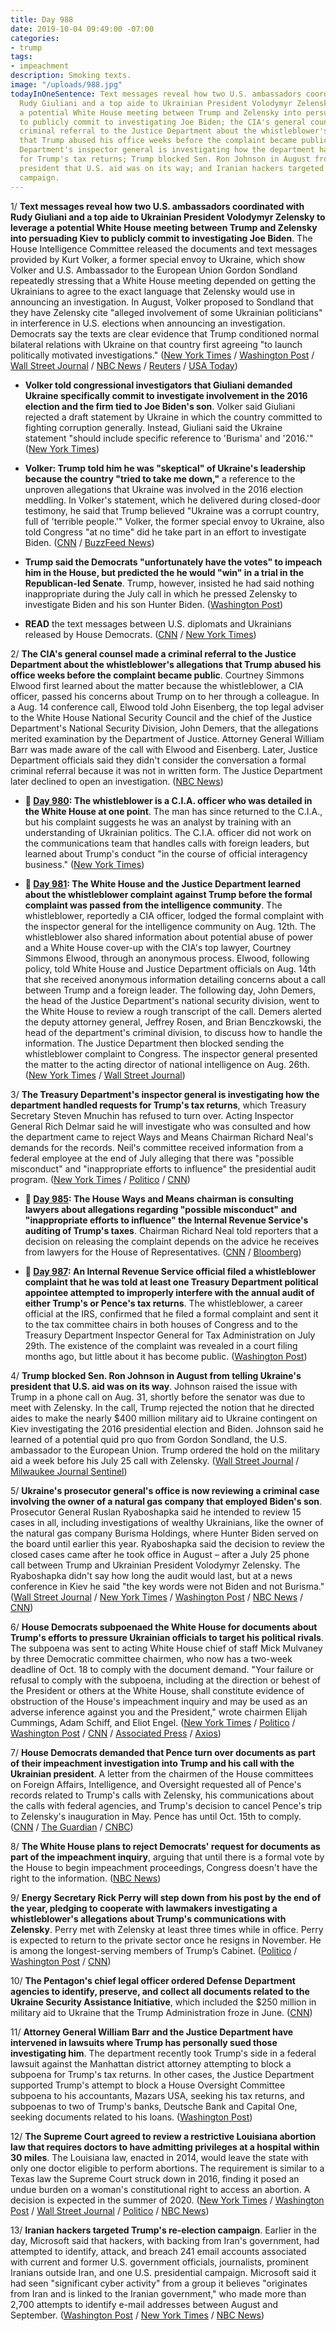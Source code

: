 ```yaml
---
title: Day 988
date: 2019-10-04 09:49:00 -07:00
categories:
- trump
tags:
- impeachment
description: Smoking texts.
image: "/uploads/988.jpg"
todayInOneSentence: Text messages reveal how two U.S. ambassadors coordinated with
  Rudy Giuliani and a top aide to Ukrainian President Volodymyr Zelensky to leverage
  a potential White House meeting between Trump and Zelensky into persuading Kiev
  to publicly commit to investigating Joe Biden; the CIA's general counsel made a
  criminal referral to the Justice Department about the whistleblower's allegations
  that Trump abused his office weeks before the complaint became public; the Treasury
  Department's inspector general is investigating how the department handled requests
  for Trump's tax returns; Trump blocked Sen. Ron Johnson in August from telling Ukraine's
  president that U.S. aid was on its way; and Iranian hackers targeted Trump's re-election
  campaign.
---
```


1/ **Text messages reveal how two U.S. ambassadors coordinated with Rudy Giuliani and a top aide to Ukrainian President Volodymyr Zelensky to leverage a potential White House meeting between Trump and Zelensky into persuading Kiev to publicly commit to investigating Joe Biden**. The House Intelligence Committee released the documents and text messages provided by Kurt Volker, a former special envoy to Ukraine, which show Volker and U.S. Ambassador to the European Union Gordon Sondland repeatedly stressing that a White House meeting depended on getting the Ukrainians to agree to the exact language that Zelensky would use in announcing an investigation. In August, Volker proposed to Sondland that they have Zelensky cite "alleged involvement of some Ukrainian politicians" in interference in U.S. elections when announcing an investigation. Democrats say the texts are clear evidence that Trump conditioned normal bilateral relations with Ukraine on that country first agreeing "to launch politically motivated investigations." ([New York Times](https://www.nytimes.com/2019/10/04/us/politics/quid-pro-quo-trump.html) / [Washington Post](https://www.washingtonpost.com/world/national-security/this-is-when-the-inquiry-gets-real-former-us-special-envoy-to-ukraine-testifies-in-impeachment-probe-today/2019/10/03/51365c1b-5a01-4e44-872a-299b67949a5e_story.html) / [Wall Street Journal](https://www.wsj.com/articles/trump-administration-used-potential-meeting-to-pressure-ukraine-on-biden-texts-indicate-11570205661) / [NBC News](https://www.nbcnews.com/politics/trump-impeachment-inquiry/u-s-ambassadors-pushed-ukraine-investigate-condition-white-house-visit-n1062306) / [Reuters](https://www.reuters.com/article/us-usa-trump-whistleblower-committees-idUSKBN1WJ0CS) / [USA Today](https://www.usatoday.com/story/news/politics/2019/10/03/impeachment-democrats-grill-kurt-volker-trumps-ex-envoy-ukraine/3851356002/))

* **Volker told congressional investigators that Giuliani demanded Ukraine specifically commit to investigate involvement in the 2016 election and the firm tied to Joe Biden's son**. Volker said Giuliani rejected a draft statement by Ukraine in which the country committed to fighting corruption generally. Instead, Giuliani said the Ukraine statement "should include specific reference to 'Burisma' and '2016.'" ([New York Times](https://www.nytimes.com/2019/10/04/us/politics/volker-giuliani-ukraine.html))

* **Volker: Trump told him he was "skeptical" of Ukraine's leadership because the country "tried to take me down,"** a reference to the unproven allegations that Ukraine was involved in the 2016 election meddling. In Volker's statement, which he delivered during closed-door testimony, he said that Trump believed "Ukraine was a corrupt country, full of 'terrible people.'" Volker, the former special envoy to Ukraine, also told Congress "at no time" did he take part in an effort to investigate Biden. ([CNN](https://www.cnn.com/2019/10/04/politics/volker-ukraine-statement-trump/index.html) / [BuzzFeed News](https://www.buzzfeednews.com/article/christopherm51/kurt-volker-testimony-congress-ukraine-trump))

* **Trump said the Democrats "unfortunately have the votes" to impeach him in the House, but predicted the he would "win" in a trial in the Republican-led Senate**. Trump, however, insisted he had said nothing inappropriate during the July call in which he pressed Zelensky to investigate Biden and his son Hunter Biden. ([Washington Post](https://www.washingtonpost.com/politics/trump-impeachment-inquiry-live-updates/2019/10/04/9ff6d4a0-e627-11e9-a331-2df12d56a80b_story.html))

* **READ** the text messages between U.S. diplomats and Ukrainians released by House Democrats. ([CNN](https://www.cnn.com/2019/10/03/politics/chairs-on-volker/index.html) / [New York Times](https://www.nytimes.com/interactive/2019/10/04/us/politics/ukraine-text-messages-volker.html))

2/ **The CIA's general counsel made a criminal referral to the Justice Department about the whistleblower's allegations that Trump abused his office weeks before the complaint became public**. Courtney Simmons Elwood first learned about the matter because the whistleblower, a CIA officer, passed his concerns about Trump on to her through a colleague. In a Aug. 14 conference call, Elwood told John Eisenberg, the top legal adviser to the White House National Security Council and the chief of the Justice Department's National Security Division, John Demers, that the allegations merited examination by the Department of Justice. Attorney General William Barr was made aware of the call with Elwood and Eisenberg. Later, Justice Department officials said they didn't consider the conversation a formal criminal referral because it was not in written form. The Justice Department later declined to open an investigation. ([NBC News](https://www.nbcnews.com/politics/trump-impeachment-inquiry/cia-s-top-lawyer-made-criminal-referral-whistleblower-s-complaint-n1062481))

* **📌 [Day 980](https://whatthefuckjusthappenedtoday.com/2019/09/26/day-980/#4-the-whistleblower-is-a-c-i-a-offic): The whistleblower is a C.I.A. officer who was detailed in the White House at one point**. The man has since returned to the C.I.A., but his complaint suggests he was an analyst by training with an understanding of Ukrainian politics. The C.I.A. officer did not work on the communications team that handles calls with foreign leaders, but learned about Trump's conduct "in the course of official interagency business." ([New York Times](https://www.nytimes.com/2019/09/26/us/politics/who-is-whistleblower.html))

* **📌 [Day 981](https://whatthefuckjusthappenedtoday.com/2019/09/27/day-981/#1-the-white-house-and-the-justice-de): The White House and the Justice Department learned about the whistleblower complaint against Trump before the formal complaint was passed from the intelligence community**. The whistleblower, reportedly a CIA officer, lodged the formal complaint with the inspector general for the intelligence community on Aug. 12th. The whistleblower also shared information about potential abuse of power and a White House cover-up with the CIA's top lawyer, Courtney Simmons Elwood, through an anonymous process. Elwood, following policy, told White House and Justice Department officials on Aug. 14th that she received anonymous information detailing concerns about a call between Trump and a foreign leader. The following day, John Demers, the head of the Justice Department's national security division, went to the White House to review a rough transcript of the call. Demers alerted the deputy attorney general, Jeffrey Rosen, and Brian Benczkowski, the head of the department's criminal division, to discuss how to handle the information. The Justice Department then blocked sending the whistleblower complaint to Congress. The inspector general presented the matter to the acting director of national intelligence on Aug. 26th. ([New York Times](https://www.nytimes.com/2019/09/26/us/politics/who-is-whistleblower.html) / [Wall Street Journal](https://www.wsj.com/articles/justice-department-got-early-word-of-concerns-about-trumps-ukraine-call-11569606526))

3/ **The Treasury Department's inspector general is investigating how the department handled requests for Trump's tax returns**, which Treasury Secretary Steven Mnuchin has refused to turn over. Acting Inspector General Rich Delmar said he will investigate who was consulted and how the department came to reject Ways and Means Chairman Richard Neal's demands for the records. Neil's committee received information from a federal employee at the end of July alleging that there was "possible misconduct" and "inappropriate efforts to influence" the presidential audit program. ([New York Times](https://www.nytimes.com/2019/10/04/us/politics/treasury-trump-taxes.html) / [Politico](https://www.politico.com/news/2019/10/04/treasury-inspector-general-trump-tax-028830) / [CNN](https://www.cnn.com/2019/10/04/politics/treasury-ig-probe-tax-request/index.html))

* **📌 [Day 985](https://whatthefuckjusthappenedtoday.com/2019/10/01/day-985/): The House Ways and Means chairman is consulting lawyers about allegations regarding "possible misconduct" and "inappropriate efforts to influence" the Internal Revenue Service's auditing of Trump's taxes**. Chairman Richard Neal told reporters that a decision on releasing the complaint depends on the advice he receives from lawyers for the House of Representatives. ([CNN](https://www.cnn.com/2019/10/01/politics/irs-letter-richard-neal-mnuchin/index.html) / [Bloomberg](https://www.bloomberg.com/news/articles/2019-09-27/democrat-weighs-releasing-complaint-about-irs-trump-tax-audit))

* **📌 [Day 987](https://whatthefuckjusthappenedtoday.com/2019/10/03/day-987/#8-an-internal-revenue-service-offici): An Internal Revenue Service official filed a whistleblower complaint that he was told at least one Treasury Department political appointee attempted to improperly interfere with the annual audit of either Trump's or Pence's tax returns**. The whistleblower, a career official at the IRS, confirmed that he filed a formal complaint and sent it to the tax committee chairs in both houses of Congress and to the Treasury Department Inspector General for Tax Administration on July 29th. The existence of the complaint was revealed in a court filing months ago, but little about it has become public. ([Washington Post](https://www.washingtonpost.com/business/economy/irs-whistleblower-said-to-report-treasury-political-appointee-might-have-tried-to-interfere-in-audit-of-trump-or-pence/2019/10/03/0c768b34-e52e-11e9-a331-2df12d56a80b_story.html))

4/ **Trump blocked Sen. Ron Johnson in August from telling Ukraine's president that U.S. aid was on its way**. Johnson raised the issue with Trump in a phone call on Aug. 31, shortly before the senator was due to meet with Zelensky. In the call, Trump rejected the notion that he directed aides to make the nearly $400 million military aid to Ukraine contingent on Kiev investigating the 2016 presidential election and Biden. Johnson said he learned of a potential quid pro quo from Gordon Sondland, the U.S. ambassador to the European Union. Trump ordered the hold on the military aid a week before his July 25 call with Zelensky. ([Wall Street Journal](https://www.wsj.com/articles/trump-administration-used-potential-meeting-to-pressure-ukraine-on-biden-texts-indicate-11570205661) / [Milwaukee Journal Sentinel](https://www.jsonline.com/story/news/politics/2019/10/04/ron-johnson-says-trump-blocked-him-assuring-ukraine-aid/3862948002/))

5/ **Ukraine's prosecutor general's office is now reviewing a criminal case involving the owner of a natural gas company that employed Biden's son**. Prosecutor General Ruslan Ryaboshapka said he intended to review 15 cases in all, including investigations of wealthy Ukrainians, like the owner of the natural gas company Burisma Holdings, where Hunter Biden served on the board until earlier this year. Ryaboshapka said the decision to review the closed cases came after he took office in August – after a July 25 phone call between Trump and Ukrainian President Volodymyr Zelensky. The Ryaboshapka didn't say how long the audit would last, but at a news conference in Kiev he said "the key words were not Biden and not Burisma." ([Wall Street Journal](https://www.wsj.com/articles/ukraine-to-review-investigations-into-firm-linked-to-bidens-son-11570183933) / [New York Times](https://www.nytimes.com/2019/10/04/world/europe/ukraine-biden-burisma.html) / [Washington Post](https://www.washingtonpost.com/world/the_americas/ukraine-reviews-cases-on-owner-of-firm-that-hired-biden-son/2019/10/04/0af04c2c-e6b5-11e9-b0a6-3d03721b85ef_story.html) / [NBC News](https://www.nbcnews.com/politics/trump-impeachment-inquiry/ukraine-reviewing-investigation-company-linked-hunter-biden-part-broader-audit-n1062311) / [CNN](https://www.cnn.com/2019/10/04/politics/ukraine-investigations-biden-son-review-intl/index.html))

6/ **House Democrats subpoenaed the White House for documents about Trump's efforts to pressure Ukrainian officials to target his political rivals**. The subpoena was sent to acting White House chief of staff Mick Mulvaney by three Democratic committee chairmen, who now has a two-week deadline of Oct. 18 to comply with the document demand. "Your failure or refusal to comply with the subpoena, including at the direction or behest of the President or others at the White House, shall constitute evidence of obstruction of the House's impeachment inquiry and may be used as an adverse inference against you and the President," wrote chairmen Elijah Cummings, Adam Schiff, and Eliot Engel. ([New York Times](https://www.nytimes.com/2019/10/04/us/politics/white-house-subpoenas-impeachment.html) / [Politico](https://www.politico.com/news/2019/10/04/intel-watchdog-trump-ukraine-027432) / [Washington Post](https://www.washingtonpost.com/politics/trump-impeachment-inquiry-live-updates/2019/10/04/9ff6d4a0-e627-11e9-a331-2df12d56a80b_story.html) / [CNN](https://www.cnn.com/2019/10/04/politics/mike-pence-documents-impeachment/index.html) / [Associated Press](https://apnews.com/1fe55157bfcb4f1c96cf128c2c5f2d99) / [Axios](https://www.axios.com/house-democrats-subpoena-white-house-in-impeachment-inquiry-8398ae25-945c-4669-9dde-f03f545205e6.html?stream=politics))

7/ **House Democrats demanded that Pence turn over documents as part of their impeachment investigation into Trump and his call with the Ukrainian president**. A letter from the chairmen of the House committees on Foreign Affairs, Intelligence, and Oversight requested all of Pence's records related to Trump's calls with Zelensky, his communications about the calls with federal agencies, and Trump's decision to cancel Pence's trip to Zelensky's inauguration in May. Pence has until Oct. 15th to comply. ([CNN](https://www.cnn.com/2019/10/04/politics/mike-pence-documents-impeachment/index.html) / [The Guardian](https://www.theguardian.com/us-news/2019/oct/04/donald-trump-impeachment-latest-mike-pence-ukraine-documents) / [CNBC](https://www.cnbc.com/2019/10/04/house-democrats-request-documents-from-pence-in-impeachment-inquiry.html))

8/ **The White House plans to reject Democrats' request for documents as part of the impeachment inquiry**, arguing that until there is a formal vote by the House to begin impeachment proceedings, Congress doesn't have the right to the information. ([NBC News](https://www.nbcnews.com/politics/trump-impeachment-inquiry/white-house-plans-spurn-democrats-request-documents-impeachment-inquiry-n1062456))

9/ **Energy Secretary Rick Perry will step down from his post by the end of the year, pledging to cooperate with lawmakers investigating a whistleblower's allegations about Trump's communications with Zelensky**. Perry met with Zelensky at least three times while in office. Perry is expected to return to the private sector once he resigns in November. He is among the longest-serving members of Trump’s Cabinet. ([Politico](https://www.politico.com/news/2019/10/03/rick-perry-expected-to-resign-000189) / [Washington Post](https://www.washingtonpost.com/climate-environment/rick-perry-planning-to-step-down-as-energy-secretary-by-year-end/2019/10/03/c3747e20-d4a5-11e9-86ac-0f250cc91758_story.html) / [CNN](https://www.cnn.com/2019/10/02/politics/perry-ukraine/index.html))

10/ **The Pentagon's chief legal officer ordered Defense Department agencies to identify, preserve, and collect all documents related to the Ukraine Security Assistance Initiative**, which included the $250 million in military aid to Ukraine that the Trump Administration froze in June. ([CNN](https://www.cnn.com/2019/10/04/politics/pentagon-preserves-ukraine-records/index.html))

11/ **Attorney General William Barr and the Justice Department have intervened in lawsuits where Trump has personally sued those investigating him**. The department recently took Trump's side in a federal lawsuit against the Manhattan district attorney attempting to block a subpoena for Trump's tax returns. In other cases, the Justice Department supported Trump's attempt to block a House Oversight Committee subpoena to his accountants, Mazars USA, seeking his tax returns, and subpoenas to two of Trump's banks, Deutsche Bank and Capital One, seeking documents related to his loans. ([Washington Post](https://www.washingtonpost.com/politics/justice-department-lends-its-firepower-to-defend-trump-in-investigations-into-his-private-finances/2019/10/03/e05c65f4-e542-11e9-b403-f738899982d2_story.html))

12/ **The Supreme Court agreed to review a restrictive Louisiana abortion law that requires doctors to have admitting privileges at a hospital within 30 miles**. The Louisiana law, enacted in 2014, would leave the state with only one doctor eligible to perform abortions. The requirement is similar to a Texas law the Supreme Court struck down in 2016, finding it posed an undue burden on a woman's constitutional right to access an abortion. A decision is expected in the summer of 2020. ([New York Times](https://www.nytimes.com/2019/10/04/us/politics/supreme-court-abortion-louisiana.html) / [Washington Post](https://www.washingtonpost.com/politics/courts_law/supreme-court-to-review-ruling-on-louisiana-abortion-law/2019/10/04/85eaf2b0-e6ab-11e9-a6e8-8759c5c7f608_story.html) / [Wall Street Journal](https://www.wsj.com/articles/supreme-court-agrees-to-review-louisiana-abortion-case-11570197348) / [Politico](https://www.politico.com/news/2019/10/04/supreme-court-review-louisiana-abortion-restrictions-000275) / [NBC News](https://www.nbcnews.com/politics/supreme-court/supreme-court-take-louisiana-law-requiring-abortion-doctors-have-admitting-n1062121))

13/ **Iranian hackers targeted Trump's re-election campaign**. Earlier in the day, Microsoft said that hackers, with backing from Iran's government, had attempted to identify, attack, and breach 241 email accounts associated with current and former U.S. government officials, journalists, prominent Iranians outside Iran, and one U.S. presidential campaign. Microsoft said it had seen "significant cyber activity" from a group it believes "originates from Iran and is linked to the Iranian government," who made more than 2,700 attempts to identify e-mail addresses between August and September. ([Washington Post](https://www.washingtonpost.com/technology/2019/10/04/iran-tried-hack-us-presidential-candidates-journalists-effort-that-targeted-hundreds-microsoft-finds/) / [New York Times](https://www.nytimes.com/2019/10/04/technology/iranian-campaign-hackers-microsoft.html) / [NBC News](https://www.nbcnews.com/tech/security/iran-linked-hackers-tried-compromise-presidential-campaign-microsoft-says-n1062541))
